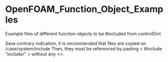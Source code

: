# OpenFOAM_Function_Object_Examples
Example files of different function objects to be #included from controlDict

Save contrary indication, it is recommended that files are copied on /case/system/include
Then, they must be referenced by pasting < #include "include/<nameOfFile>" > without any <>.
